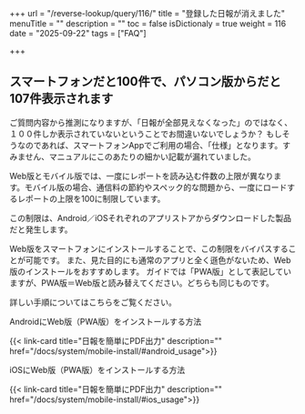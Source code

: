 +++
url = "/reverse-lookup/query/116/"
title = "登録した日報が消えました"
menuTitle = ""
description = ""
toc = false
isDictionaly = true
weight = 116
date = "2025-09-22"
tags = ["FAQ"]

+++

## スマートフォンだと100件で、パソコン版からだと107件表示されます

ご質問内容から推測になりますが、「日報が全部見えなくなった」のではなく、１００件しか表示されていないということでお間違いないでしょうか？
もしそうなのであれば、スマートフォンAppでご利用の場合、「仕様」となります。すみません、マニュアルにこのあたりの細かい記載が漏れていました。

Web版とモバイル版では、一度にレポートを読み込む件数の上限が異なります。モバイル版の場合、通信料の節約やスペック的な問題から、一度にロードするレポートの上限を100に制限しています。

この制限は、Android／iOSそれぞれのアプリストアからダウンロードした製品だと発生します。

Web版をスマートフォンにインストールすることで、この制限をバイパスすることが可能です。
また、見た目的にも通常のアプリと全く遜色がないため、Web版のインストールをおすすめします。
ガイドでは「PWA版」として表記していますが、PWA版＝Web版と読み替えてください。どちらも同じものです。

詳しい手順についてはこちらをご覧ください。

AndroidにWeb版（PWA版）をインストールする方法

{{< link-card title="日報を簡単にPDF出力"  description="" href="/docs/system/mobile-install/#android_usage">}}

iOSにWeb版（PWA版）をインストールする方法

{{< link-card title="日報を簡単にPDF出力"  description="" href="/docs/system/mobile-install/#ios_usage">}}

